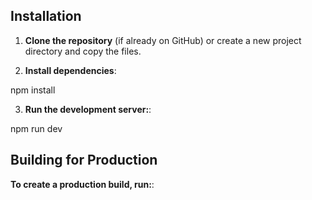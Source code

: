 
## Installation

1. **Clone the repository** (if already on GitHub) or create a new project directory and copy the files.

2. **Install dependencies**:

npm install

3. **Run the development server:**:

npm run dev

## Building for Production

**To create a production build, run:**:


